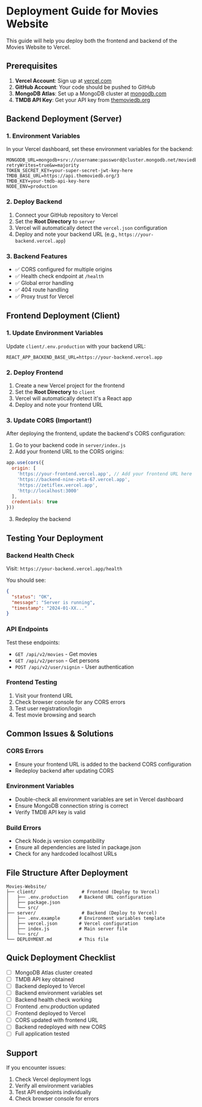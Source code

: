 # Deployment Guide for Movies Website

This guide will help you deploy both the frontend and backend of the Movies Website to Vercel.

## Prerequisites

1. **Vercel Account**: Sign up at [vercel.com](https://vercel.com)
2. **GitHub Account**: Your code should be pushed to GitHub
3. **MongoDB Atlas**: Set up a MongoDB cluster at [mongodb.com](https://www.mongodb.com/cloud/atlas)
4. **TMDB API Key**: Get your API key from [themoviedb.org](https://www.themoviedb.org/settings/api)

## Backend Deployment (Server)

### 1. Environment Variables
In your Vercel dashboard, set these environment variables for the backend:

```
MONGODB_URL=mongodb+srv://username:password@cluster.mongodb.net/moviedb?retryWrites=true&w=majority
TOKEN_SECRET_KEY=your-super-secret-jwt-key-here
TMDB_BASE_URL=https://api.themoviedb.org/3
TMDB_KEY=your-tmdb-api-key-here
NODE_ENV=production
```

### 2. Deploy Backend
1. Connect your GitHub repository to Vercel
2. Set the **Root Directory** to `server`
3. Vercel will automatically detect the `vercel.json` configuration
4. Deploy and note your backend URL (e.g., `https://your-backend.vercel.app`)

### 3. Backend Features
- ✅ CORS configured for multiple origins
- ✅ Health check endpoint at `/health`
- ✅ Global error handling
- ✅ 404 route handling
- ✅ Proxy trust for Vercel

## Frontend Deployment (Client)

### 1. Update Environment Variables
Update `client/.env.production` with your backend URL:

```
REACT_APP_BACKEND_BASE_URL=https://your-backend.vercel.app
```

### 2. Deploy Frontend
1. Create a new Vercel project for the frontend
2. Set the **Root Directory** to `client`
3. Vercel will automatically detect it's a React app
4. Deploy and note your frontend URL

### 3. Update CORS (Important!)
After deploying the frontend, update the backend's CORS configuration:

1. Go to your backend code in `server/index.js`
2. Add your frontend URL to the CORS origins:

```javascript
app.use(cors({
  origin: [
    'https://your-frontend.vercel.app', // Add your frontend URL here
    'https://backend-nine-zeta-67.vercel.app',
    'https://zetiflex.vercel.app',
    'http://localhost:3000'
  ],
  credentials: true
}))
```

3. Redeploy the backend

## Testing Your Deployment

### Backend Health Check
Visit: `https://your-backend.vercel.app/health`

You should see:
```json
{
  "status": "OK",
  "message": "Server is running",
  "timestamp": "2024-01-XX..."
}
```

### API Endpoints
Test these endpoints:
- `GET /api/v2/movies` - Get movies
- `GET /api/v2/person` - Get persons
- `POST /api/v2/user/signin` - User authentication

### Frontend Testing
1. Visit your frontend URL
2. Check browser console for any CORS errors
3. Test user registration/login
4. Test movie browsing and search

## Common Issues & Solutions

### CORS Errors
- Ensure your frontend URL is added to the backend CORS configuration
- Redeploy backend after updating CORS

### Environment Variables
- Double-check all environment variables are set in Vercel dashboard
- Ensure MongoDB connection string is correct
- Verify TMDB API key is valid

### Build Errors
- Check Node.js version compatibility
- Ensure all dependencies are listed in package.json
- Check for any hardcoded localhost URLs

## File Structure After Deployment

```
Movies-Website/
├── client/                 # Frontend (Deploy to Vercel)
│   ├── .env.production    # Backend URL configuration
│   ├── package.json
│   └── src/
├── server/                 # Backend (Deploy to Vercel)
│   ├── .env.example       # Environment variables template
│   ├── vercel.json        # Vercel configuration
│   ├── index.js           # Main server file
│   └── src/
└── DEPLOYMENT.md          # This file
```

## Quick Deployment Checklist

- [ ] MongoDB Atlas cluster created
- [ ] TMDB API key obtained
- [ ] Backend deployed to Vercel
- [ ] Backend environment variables set
- [ ] Backend health check working
- [ ] Frontend .env.production updated
- [ ] Frontend deployed to Vercel
- [ ] CORS updated with frontend URL
- [ ] Backend redeployed with new CORS
- [ ] Full application tested

## Support

If you encounter issues:
1. Check Vercel deployment logs
2. Verify all environment variables
3. Test API endpoints individually
4. Check browser console for errors